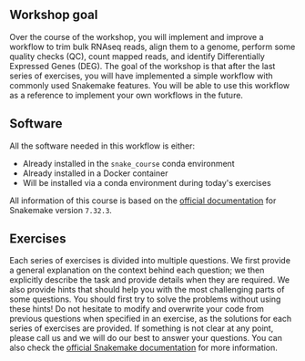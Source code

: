 ## Workshop goal

Over the course of the workshop, you will implement and improve a workflow to trim bulk RNAseq reads, align them to a genome, perform some quality checks (QC), count mapped reads, and identify Differentially Expressed Genes (DEG). The goal of the workshop is that after the last series of exercises, you will have implemented a simple workflow with commonly used Snakemake features. You will be able to use this workflow as a reference to implement your own workflows in the future.

## Software

All the software needed in this workflow is either:

* Already installed in the `snake_course` conda environment
* Already installed in a Docker container
* Will be installed via a conda environment during today's exercises

All information of this course is based on the [official documentation](https://snakemake.readthedocs.io/en/v7.32.3/) for Snakemake version `7.32.3`. 

## Exercises

Each series of exercises is divided into multiple questions. We first provide a general explanation on the context behind each question; we then explicitly describe the task and provide details when they are required. We also provide hints that should help you with the most challenging parts of some questions. You should first try to solve the problems without using these hints! Do not hesitate to modify and overwrite your code from previous questions when specified in an exercise, as the solutions for each series of exercises are provided. If something is not clear at any point, please call us and we will do our best to answer your questions. You can also check the [official Snakemake documentation](https://snakemake.readthedocs.io/en/stable/index.html) for more information.
